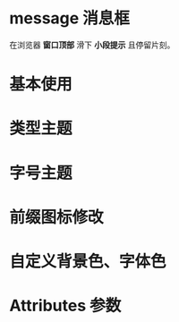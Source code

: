<script setup>
   import demo1 from './demo1.vue';
   import demo2 from './demo2.vue';
   import demo3 from './demo3.vue';
   import demo4 from './demo4.vue';
   import demo5 from './demo5.vue';
   import Attributes from "./Attributes.vue";
</script>


# message 消息框
   在浏览器 **窗口顶部** 滑下 **小段提示** 且停留片刻。

# 基本使用

<preview-box>
<demo1 />
<preview  comName='message' demoName='demo1' />
</preview-box>

# 类型主题

<preview-box>
<demo2 />
<preview  comName='message' demoName='demo2' />
</preview-box>

# 字号主题

<preview-box>
<demo3 />
<preview  comName='message' demoName='demo3' />
</preview-box>

# 前缀图标修改

<preview-box>
<demo4 />
<preview  comName='message' demoName='demo4' />
</preview-box>

# 自定义背景色、字体色

<preview-box>
<demo5 />
<preview  comName='message' demoName='demo5' />
</preview-box>



# Attributes 参数

<Attributes />